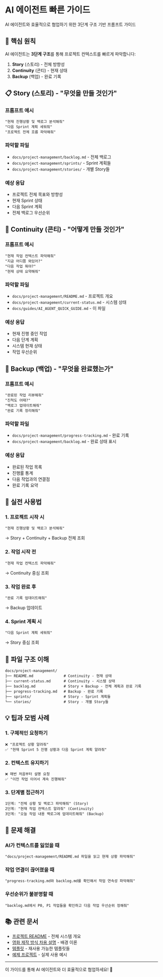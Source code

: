 # AI 에이전트 빠른 가이드

AI 에이전트와 효율적으로 협업하기 위한 3단계 구조 기반 프롬프트 가이드

## 🎯 핵심 원칙

AI 에이전트는 **3단계 구조**를 통해 프로젝트 컨텍스트를 빠르게 파악합니다:

1. **Story** (스토리) - 전체 방향성
2. **Continuity** (콘티) - 현재 상태
3. **Backup** (백업) - 완료 기록

## 📋 Story (스토리) - "무엇을 만들 것인가"

### 프롬프트 예시

```
"현재 진행상황 및 백로그 분석해줘"
"다음 Sprint 계획 세워줘"
"프로젝트 전체 흐름 파악해줘"
```

### 파악할 파일

- `docs/project-management/backlog.md` - 전체 백로그
- `docs/project-management/sprints/` - Sprint 계획들
- `docs/project-management/stories/` - 개별 Story들

### 예상 응답

- 프로젝트 전체 목표와 방향성
- 현재 Sprint 상태
- 다음 Sprint 계획
- 전체 백로그 우선순위

## 🔄 Continuity (콘티) - "어떻게 만들 것인가"

### 프롬프트 예시

```
"현재 작업 컨텍스트 파악해줘"
"지금 어디쯤 와있어?"
"다음 작업 뭐야?"
"현재 상태 요약해줘"
```

### 파악할 파일

- `docs/project-management/README.md` - 프로젝트 개요
- `docs/project-management/current-status.md` - 시스템 상태
- `docs/guides/AI_AGENT_QUICK_GUIDE.md` - 이 파일

### 예상 응답

- 현재 진행 중인 작업
- 다음 단계 계획
- 시스템 현재 상태
- 작업 우선순위

## 💾 Backup (백업) - "무엇을 완료했는가"

### 프롬프트 예시

```
"완료된 작업 리뷰해줘"
"진척도 어때?"
"백로그 업데이트해줘"
"완료 기록 정리해줘"
```

### 파악할 파일

- `docs/project-management/progress-tracking.md` - 완료 기록
- `docs/project-management/backlog.md` - 완료 상태 표시

### 예상 응답

- 완료된 작업 목록
- 진행률 통계
- 다음 작업과의 연결점
- 완료 기록 요약

## 🚀 실전 사용법

### 1. 프로젝트 시작 시

```
"현재 진행상황 및 백로그 분석해줘"
```

→ Story + Continuity + Backup 전체 조회

### 2. 작업 시작 전

```
"현재 작업 컨텍스트 파악해줘"
```

→ Continuity 중심 조회

### 3. 작업 완료 후

```
"완료 기록 업데이트해줘"
```

→ Backup 업데이트

### 4. Sprint 계획 시

```
"다음 Sprint 계획 세워줘"
```

→ Story 중심 조회

## 📁 파일 구조 이해

```
docs/project-management/
├── README.md              # Continuity - 현재 상태
├── current-status.md      # Continuity - 시스템 상태
├── backlog.md             # Story + Backup - 전체 계획과 완료 기록
├── progress-tracking.md   # Backup - 완료 기록
├── sprints/               # Story - Sprint 계획들
└── stories/               # Story - 개별 Story들
```

## 💡 팁과 모범 사례

### 1. 구체적인 요청하기

```
❌ "프로젝트 상황 알려줘"
✅ "현재 Sprint 5 진행 상황과 다음 Sprint 계획 알려줘"
```

### 2. 컨텍스트 유지하기

```
❌ 매번 처음부터 설명 요청
✅ "이전 작업 이어서 계속 진행해줘"
```

### 3. 단계별 접근하기

```
1단계: "전체 상황 및 백로그 파악해줘" (Story)
2단계: "현재 작업 컨텍스트 알려줘" (Continuity)
3단계: "오늘 작업 내용 백로그에 업데이트해줘" (Backup)
```

## 🔧 문제 해결

### AI가 컨텍스트를 잃었을 때

```
"docs/project-management/README.md 파일을 읽고 현재 상황 파악해줘"
```

### 작업 연결이 끊어졌을 때

```
"progress-tracking.md와 backlog.md를 확인해서 작업 연속성 파악해줘"
```

### 우선순위가 불분명할 때

```
"backlog.md에서 P0, P1 작업들을 확인하고 다음 작업 우선순위 정해줘"
```

## 📚 관련 문서

- [프로젝트 README](../README.md) - 전체 시스템 개요
- [영화 제작 방식 차용 설명](INSPIRATION.md) - 배경 이론
- [템플릿](../../templates/) - 재사용 가능한 템플릿들
- [예제 프로젝트](../../examples/) - 실제 사용 예시

---

이 가이드를 통해 AI 에이전트와 더 효율적으로 협업하세요! 🚀
